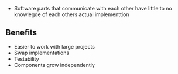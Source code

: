 - Software parts that communicate with each other have little to no knowlegde of each others actual implementtion

## Benefits

- Easier to work with large projects
- Swap implementations
- Testability
- Components grow independently
